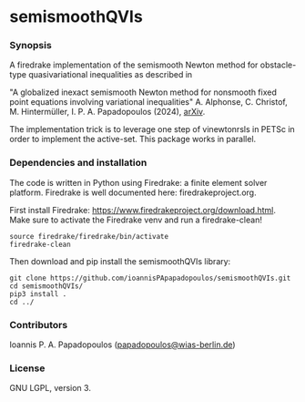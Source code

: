 # semismoothQVIs

### Synopsis ###

A firedrake implementation of the semismooth Newton method for obstacle-type quasivariational inequalities as described in

"A globalized inexact semismooth Newton method for nonsmooth fixed point equations involving variational inequalities" A. Alphonse, C. Christof, M. Hintermüller, I. P. A. Papadopoulos (2024), [arXiv](https://arxiv.org/abs/2409.19637).

The implementation trick is to leverage one step of vinewtonrsls in PETSc in order to implement the active-set. This package works in parallel.

### Dependencies and installation ###


The code is written in Python using Firedrake: a finite element solver platform. Firedrake is well documented here: firedrakeproject.org.

First install Firedrake: https://www.firedrakeproject.org/download.html. Make sure to activate the Firedrake venv and run a firedrake-clean!

    source firedrake/firedrake/bin/activate
    firedrake-clean

Then download and pip install the semismoothQVIs library:

    git clone https://github.com/ioannisPApapadopoulos/semismoothQVIs.git
    cd semismoothQVIs/
    pip3 install .
    cd ../

### Contributors ###

Ioannis P. A. Papadopoulos (papadopoulos@wias-berlin.de)


### License ###

GNU LGPL, version 3.
